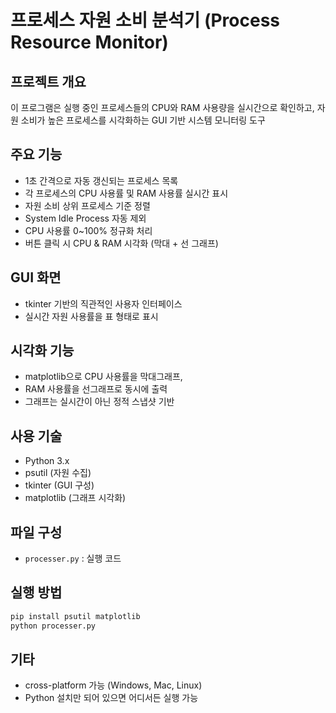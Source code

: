 # 프로세스 자원 소비 분석기 (Process Resource Monitor)

## 프로젝트 개요
이 프로그램은 실행 중인 프로세스들의 CPU와 RAM 사용량을 실시간으로 확인하고,
자원 소비가 높은 프로세스를 시각화하는 GUI 기반 시스템 모니터링 도구

## 주요 기능
- 1초 간격으로 자동 갱신되는 프로세스 목록
- 각 프로세스의 CPU 사용률 및 RAM 사용률 실시간 표시
- 자원 소비 상위 프로세스 기준 정렬
- System Idle Process 자동 제외
- CPU 사용률 0~100% 정규화 처리
- 버튼 클릭 시 CPU & RAM 시각화 (막대 + 선 그래프)

## GUI 화면
- tkinter 기반의 직관적인 사용자 인터페이스
- 실시간 자원 사용률을 표 형태로 표시

## 시각화 기능
- matplotlib으로 CPU 사용률을 막대그래프,
- RAM 사용률을 선그래프로 동시에 출력
- 그래프는 실시간이 아닌 정적 스냅샷 기반

## 사용 기술
- Python 3.x
- psutil (자원 수집)
- tkinter (GUI 구성)
- matplotlib (그래프 시각화)

## 파일 구성
- `processer.py` : 실행 코드

## 실행 방법
```bash
pip install psutil matplotlib
python processer.py
```

## 기타
- cross-platform 가능 (Windows, Mac, Linux)
- Python 설치만 되어 있으면 어디서든 실행 가능
